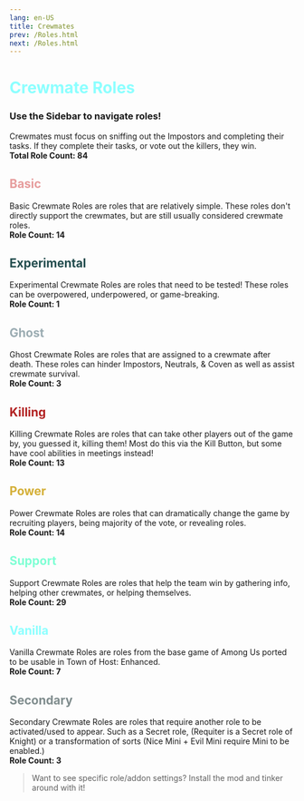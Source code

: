 ```yaml
---
lang: en-US
title: Crewmates
prev: /Roles.html
next: /Roles.html
---
```


# <font color="#8cffff"><b>Crewmate Roles</b></font>

### Use the Sidebar to navigate roles!

Crewmates must focus on sniffing out the Impostors and completing their tasks. If they complete their tasks, or vote out the killers, they win.<br>
<b>Total Role Count: 84</b>

## <font color=#e69c9c><b>Basic</b></font>
Basic Crewmate Roles are roles that are relatively simple. These roles don't directly support the crewmates, but are still usually considered crewmate roles.<br>
<b>Role Count: 14</b>

## <font color=#224c4d><b>Experimental</b></font>
Experimental Crewmate Roles are roles that need to be tested! These roles can be overpowered, underpowered, or game-breaking.<br>
<b>Role Count: 1</b>

## <font color=#9bacb2><b>Ghost</b></font>
Ghost Crewmate Roles are roles that are assigned to a crewmate after death. These roles can hinder Impostors, Neutrals, & Coven as well as assist crewmate survival.<br>
<b>Role Count: 3</b>

## <font color=#b22222><b>Killing</b></font>
Killing Crewmate Roles are roles that can take other players out of the game by, you guessed it, killing them! Most do this via the Kill Button, but some have cool abilities in meetings instead!<br>
<b>Role Count: 13</b>

## <font color=#d4af37><b>Power</b></font>
Power Crewmate Roles are roles that can dramatically change the game by recruiting players, being majority of the vote, or revealing roles.<br>
<b>Role Count: 14</b>

## <font color=#7fffd4><b>Support</b></font>
Support Crewmate Roles are roles that help the team win by gathering info, helping other crewmates, or helping themselves.<br>
<b>Role Count: 29</b>

## <font color=#8cffff><b>Vanilla</b></font>
Vanilla Crewmate Roles are roles from the base game of Among Us ported to be usable in Town of Host: Enhanced.<br>
<b>Role Count: 7</b>

## <font color=#7f8c8d><b>Secondary</b></font>
Secondary Crewmate Roles are roles that require another role to be activated/used to appear. Such as a Secret role, (Requiter is a Secret role of Knight) or a transformation of sorts (Nice Mini + Evil Mini require Mini to be enabled.)<br>
<b>Role Count: 3</b>

> Want to see specific role/addon settings? Install the mod and tinker around with it!